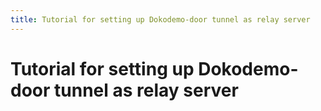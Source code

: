 ```yaml
---
title: Tutorial for setting up Dokodemo-door tunnel as relay server
---
```


# Tutorial for setting up Dokodemo-door tunnel as relay server

